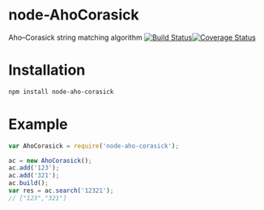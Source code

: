 # node-AhoCorasick

Aho–Corasick string matching algorithm
[![Build Status](https://travis-ci.org/luicfer/node-AhoCorasick.svg?branch=master)](https://travis-ci.org/luicfer/node-AhoCorasick)[![Coverage Status](https://coveralls.io/repos/luicfer/node-AhoCorasick/badge.svg)](https://coveralls.io/r/luicfer/node-AhoCorasick)
# Installation

```bash
npm install node-aho-corasick
```

# Example

```js
var AhoCorasick = require('node-aho-corasick');

ac = new AhoCorasick();
ac.add('123');
ac.add('321');
ac.build();
var res = ac.search('12321');
// ["123","321"]

```

